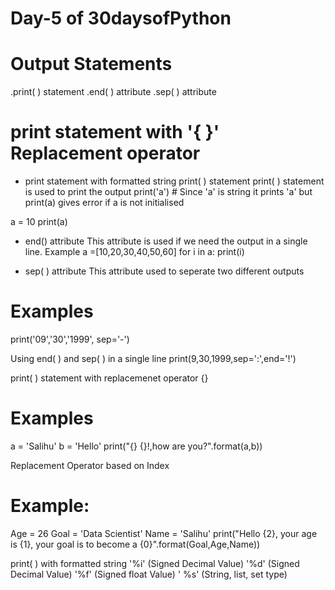 # Day-5 of 30daysofPython

# Output Statements
.print( ) statement
.end( ) attribute
.sep( ) attribute
# print statement with '{ }' Replacement operator
- print statement with formatted string
print( ) statement
print( ) statement is used to print the output print('a') # Since 'a' is string it prints 'a' but print(a) gives error if a is not initialised

a = 10 print(a)

- end() attribute
This attribute is used if we need the output in a single line. Example a =[10,20,30,40,50,60] for i in a: print(i)

- sep( ) attribute
This attribute used to seperate two different outputs

# Examples

print('09','30','1999', sep='-')

Using end( ) and sep( ) in a single line
print(9,30,1999,sep=':',end='!')

print( ) statement with replacemenet operator {}

# Examples

a = 'Salihu' b = 'Hello' print("{} {}!,how are you?".format(a,b))

Replacement Operator based on Index

# Example:

Age = 26 Goal = 'Data Scientist' Name = 'Salihu' print("Hello {2}, your age is {1}, your goal is to become a {0}".format(Goal,Age,Name))

print( ) with formatted string
'%i' (Signed Decimal Value) 
'%d' (Signed Decimal Value) 
'%f' (Signed float Value) '
%s' (String, list, set type)